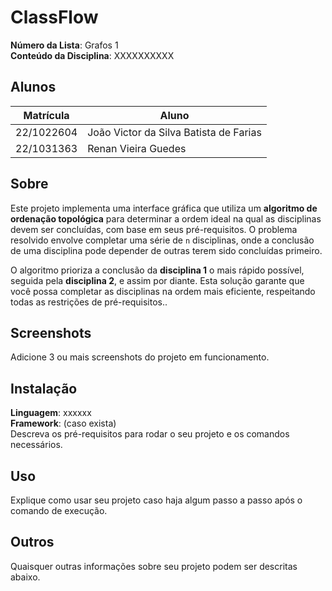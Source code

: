# ClassFlow

**Número da Lista**: Grafos 1<br>
**Conteúdo da Disciplina**: XXXXXXXXXX<br>

## Alunos
|Matrícula | Aluno |
| -- | -- |
| 22/1022604  |  João Victor da Silva Batista de Farias |
| 22/1031363  |  Renan Vieira Guedes |

## Sobre 
Este projeto implementa uma interface gráfica que utiliza um **algoritmo de ordenação topológica** para determinar a ordem ideal na qual as disciplinas devem ser concluídas, com base em seus pré-requisitos. O problema resolvido envolve completar uma série de `n` disciplinas, onde a conclusão de uma disciplina pode depender de outras terem sido concluídas primeiro.

O algoritmo prioriza a conclusão da **disciplina 1** o mais rápido possível, seguida pela **disciplina 2**, e assim por diante. Esta solução garante que você possa completar as disciplinas na ordem mais eficiente, respeitando todas as restrições de pré-requisitos.. 

## Screenshots
Adicione 3 ou mais screenshots do projeto em funcionamento.

## Instalação 
**Linguagem**: xxxxxx<br>
**Framework**: (caso exista)<br>
Descreva os pré-requisitos para rodar o seu projeto e os comandos necessários.

## Uso 
Explique como usar seu projeto caso haja algum passo a passo após o comando de execução.

## Outros 
Quaisquer outras informações sobre seu projeto podem ser descritas abaixo.




